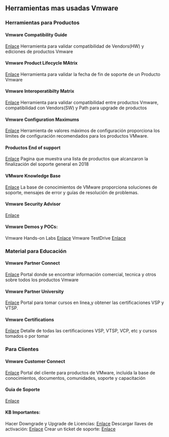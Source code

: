 ## Herramientas mas usadas Vmware

###  Herramientas para Productos
#### Vmware Compatibility Guide 
[Enlace](https://www.vmware.com/resources/compatibility/search.php) 
Herramienta para validar compatibilidad de Vendors(HW) y ediciones de productos Vmware

#### Vmware Product Lifecycle MAtrix
[Enlace](https://lifecycle.vmware.com/#/) 
Herramienta para validar la fecha de fin de soporte de un Producto Vmware

#### Vmware Interoperatibilty Matrix
[Enlace](https://interopmatrix.vmware.com/#/Interoperability) 
Herramienta para validar compatibilidad entre productos Vmware, compatibilidad con Vendors(SW) y Path para upgrade de productos

#### Vmware Configuration Maximums
[Enlace](https://configmax.vmware.com/guest?vmwareproduct=vSphere&release=vSphere%207.0&categories=1-0)
Herramienta de valores máximos de configuración proporciona los límites de configuración recomendados para los productos VMware.

#### Productos End of support
[Enlace](https://www.vmware.com/support/products-reaching-endofsupport.html)
 Pagina que muestra una lista de productos que alcanzaron la finalización del soporte general en 2018
 
#### VMware Knowledge Base
[Enlace](https://https://kb.vmware.com/s/)
La base de conocimientos de VMware proporciona soluciones de soporte, mensajes de error y guías de resolución de problemas.

#### Vmware Security Advisor
[Enlace](https://www.vmware.com/security/advisories.html)

#### Vmware Demos y POCs:
Vmware Hands-on Labs
[Enlace](https://labs.hol.vmware.com/HOL/catalogs/catalog/1936) 
Vmware TestDrive
[Enlace](https://portal.vmtestdrive.com/) 


### Material  para Educación 
#### Vmware Partner Connect 
[Enlace](https://vmstarcommunity.force.com/partnerconnect/s/) 
Portal donde se encontrar información comercial, tecnica  y otros sobre todos los productos Vmware

#### Vmware Partner University
[Enlace](https://partneruniversity.vmware.com/oltpublish/site/cms.do?view=pu&ssosign=true) 
Portal para tomar cursos en linea,y obtener las certificaciones VSP y VTSP.

#### Vmware Certifications
[Enlace](https://mylearn.vmware.com/myGettingStarted.cfm?ui=www_cert) 
Detalle de todas las certificaciones VSP, VTSP, VCP, etc y cursos tomados o por tomar


### Para Clientes
#### Vmware Customer Connect
[Enlace](https://customerconnect.vmware.com/)
Portal del cliente para productos de VMware, incluida la base de conocimientos, documentos, comunidades, soporte y capacitación

#### Guia de Soporte
[Enlace](https://www.vmware.com/content/dam/digitalmarketing/vmware/en/pdf/support/tech-support-welcome-guide.pdf)

#### KB Importantes:
Hacer Downgrade y Upgrade de Licencias: [Enlace](https://kb.vmware.com/s/article/81665)
Descargar llaves de activación: [Enlace](https://kb.vmware.com/s/article/2107518)
Crear un ticket de soporte: [Enlace](https://kb.vmware.com/s/article/2006985)
 

